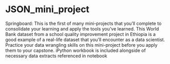 # JSON_mini_project
Springboard: This is the first of many mini-projects that you’ll complete to consolidate your learning and apply the tools you’ve learned. This World Bank dataset from a school quality improvement project in Ethiopia is a good example of a real-life dataset that you’ll encounter as a data scientist. Practice your data wrangling skills on this mini-project before you apply them to your capstone.
iPython workbook is included alongside of necessary data extracts referenced in notebook
